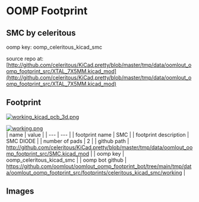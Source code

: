 # OOMP Footprint  
## SMC  by celeritous  
  
oomp key: oomp_celeritous_kicad_smc  
  
source repo at: [http://github.com/celeritous/KiCad.pretty/blob/master/tmp/data/oomlout_oomp_footprint_src/XTAL_7X5MM.kicad_mod](http://github.com/celeritous/KiCad.pretty/blob/master/tmp/data/oomlout_oomp_footprint_src/XTAL_7X5MM.kicad_mod)  
## Footprint  
  
[![working_kicad_pcb_3d.png](working_kicad_pcb_3d_600.png)](working_kicad_pcb_3d.png)  
  
[![working.png](working_600.png)](working.png)  
| name | value | 
| --- | --- | 
| footprint name | SMC | 
| footprint description | SMC DIODE | 
| number of pads | 2 | 
| github path | http://github.com/celeritous/KiCad.pretty/blob/master/tmp/data/oomlout_oomp_footprint_src/SMC.kicad_mod | 
| oomp key | oomp_celeritous_kicad_smc | 
| oomp bot github | https://github.com/oomlout/oomlout_oomp_footprint_bot/tree/main/tmp/data/oomlout_oomp_footprint_src/footprints/celeritous_kicad_smc/working | 
## Images  
